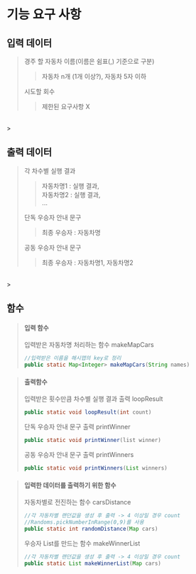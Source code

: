 # 기능 요구 사항
## 입력 데이터 <br>
> 경주 할 자동차 이름(이름은 쉼표(,) 기준으로 구분)<br>
>> 자동차 n개 (1개 이상?), 자동차 5자 이하<br>
> 
>시도할 회수<br>
>> 제한된 요구사항 X
 <br>
> 


## 출력 데이터 <br>
>각 차수별 실행 결과<br>
>> 자동차명1 : 실행 결과, <br>
>> 자동차명2 : 실행 결과,<br>...
>
>단독 우승자 안내 문구<br>
>> 최종 우승자 : 자동차명
>
>공동 우승자 안내 문구<br>
>> 최종 우승자 : 자동차명1, 자동차명2
<br>
> 

## 함수
> #### 입력 함수
> 입력받은 자동차명 처리하는 함수 makeMapCars
> ```java
> //입력받은 이름을 해시맵의 key로 정리
> public static Map<Integer> makeMapCars(String names)
>```

> #### 출력함수
>입력받은 횟수만큼 차수별 실행 결과 출력 loopResult
> ```java
> public static void loopResult(int count)
>```
>  단독 우승자 안내 문구 출력 printWinner
> ```java
> public static void printWinner(list winner)
>```
>  공동 우승자 안내 문구 출력 printWinners
> ```java
> public static void printWinners(List winners)
>```

>#### 입력한 데이터를 출력하기 위한 함수
> 자동차별로 전진하는 함수 carsDistance
> ```java
> //각 자동차별 랜던값을 생성 후 출력 -> 4 이상일 경우 count
> //Randoms.pickNumberInRange(0,9)를 사용
> public static int randomDistance(Map cars)
>```
> 우승자 List를 만드는 함수 makeWinnerList
> ```java
> //각 자동차별 랜던값을 생성 후 출력 -> 4 이상일 경우 count
> public static List makeWinnerList(Map cars)
>```

